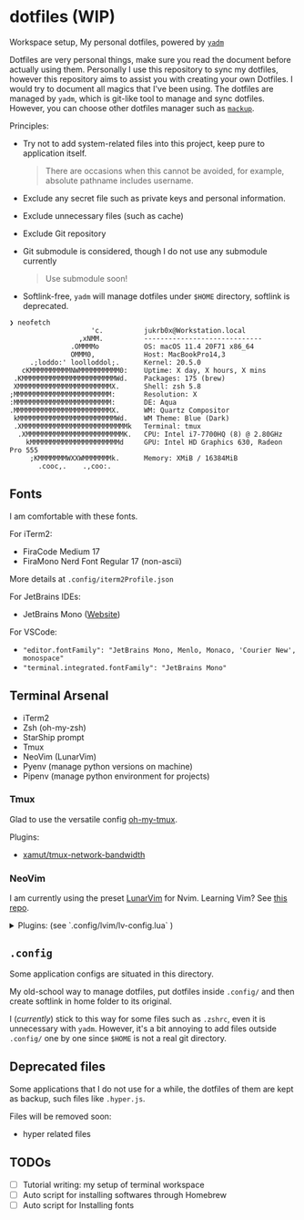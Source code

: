 # dotfiles (WIP)
Workspace setup, My personal dotfiles, powered by [`yadm`](https://yadm.io/)

Dotfiles are very personal things, make sure you read the document before actually using them. Personally I use this repository to sync my dotfiles, however this repository aims to assist you with creating your own Dotfiles. I would try to document all magics that I've been using. The dotfiles are managed by `yadm`, which is git-like tool to manage and sync dotfiles. However, you can choose other dotfiles manager such as [`mackup`](https://github.com/lra/mackup). 

Principles:
- Try not to add system-related files into this project, keep pure to application itself.

    > There are occasions when this cannot be avoided, for example, absolute pathname includes username.
- Exclude any secret file such as private keys and personal information.
- Exclude unnecessary files (such as cache)
- Exclude Git repository
- Git submodule is considered, though I do not use any submodule currently

    > Use submodule soon!
- Softlink-free, `yadm` will manage dotfiles under `$HOME` directory, softlink is deprecated.

```
❯ neofetch
                    'c.          jukrb0x@Workstation.local
                 ,xNMM.          -----------------------------
               .OMMMMo           OS: macOS 11.4 20F71 x86_64
               OMMM0,            Host: MacBookPro14,3
     .;loddo:' loolloddol;.      Kernel: 20.5.0
   cKMMMMMMMMMMNWMMMMMMMMMM0:    Uptime: X day, X hours, X mins
 .KMMMMMMMMMMMMMMMMMMMMMMMWd.    Packages: 175 (brew)
 XMMMMMMMMMMMMMMMMMMMMMMMX.      Shell: zsh 5.8
;MMMMMMMMMMMMMMMMMMMMMMMM:       Resolution: X
:MMMMMMMMMMMMMMMMMMMMMMMM:       DE: Aqua
.MMMMMMMMMMMMMMMMMMMMMMMMX.      WM: Quartz Compositor
 kMMMMMMMMMMMMMMMMMMMMMMMMWd.    WM Theme: Blue (Dark)
 .XMMMMMMMMMMMMMMMMMMMMMMMMMMk   Terminal: tmux
  .XMMMMMMMMMMMMMMMMMMMMMMMMK.   CPU: Intel i7-7700HQ (8) @ 2.80GHz
    kMMMMMMMMMMMMMMMMMMMMMMd     GPU: Intel HD Graphics 630, Radeon Pro 555
     ;KMMMMMMMWXXWMMMMMMMk.      Memory: XMiB / 16384MiB
       .cooc,.    .,coo:.

```

## Fonts
I am comfortable with these fonts.

For iTerm2:
- FiraCode Medium 17
- FiraMono Nerd Font Regular 17 (non-ascii)

More details at `.config/iterm2Profile.json`

For JetBrains IDEs:
- JetBrains Mono ([Website](https://www.jetbrains.com/lp/mono/))

For VSCode:
- `"editor.fontFamily": "JetBrains Mono, Menlo, Monaco, 'Courier New', monospace"`
- `"terminal.integrated.fontFamily": "JetBrains Mono"`

## Terminal Arsenal
- iTerm2
- Zsh (oh-my-zsh)
- StarShip prompt
- Tmux
- NeoVim (LunarVim)
- Pyenv (manage python versions on machine)
- Pipenv (manage python environment for projects)

### Tmux
Glad to use the versatile config [oh-my-tmux](https://github.com/gpakosz/.tmux).

Plugins:
- [xamut/tmux-network-bandwidth](https://github.com/xamut/tmux-network-bandwidth)

### NeoVim
I am currently using the preset [LunarVim](https://github.com/ChristianChiarulli/LunarVim/) for Nvim.  Learning Vim? See [this repo](https://github.com/mhinz/vim-galore).


<details>
<summary>Plugins: (see `.config/lvim/lv-config.lua` )</summary>

```lua
-- Additional Plugins
lvim.plugins = {
    -- GitHub
    { "github/copilot.vim"},
    -- Themes
    { "folke/tokyonight.nvim" },
    { "Pocco81/Catppuccino.nvim" },
    { "NTBBloodbath/doom-one.nvim" },
    { "abzcoding/zephyr-nvim" },
    -- Plugins
    { "mfussenegger/nvim-jdtls", ft = "java" },
    { "iamcco/markdown-preview.nvim" },
    { "Iron-E/nvim-libmodal" },
    { "Iron-E/nvim-typora" },
    { "plasticboy/vim-markdown" },
    { "wakatime/vim-wakatime" },
    {
      "folke/trouble.nvim",
      cmd = "TroubleToggle",
    },
    {
        "lukas-reineke/indent-blankline.nvim",
        setup = function ()
            require("user.indent_blankline").setup()
        end,
        event = "BufRead"
    },
    { "norcalli/nvim-colorizer.lua" },
    { "phaazon/hop.nvim" },
    { "ybian/smartim" }
}
```

</details>

## `.config` 
Some application configs are situated in this directory.

My old-school way to manage dotfiles, put dotfiles inside `.config/` and then create softlink in home folder to its original.

I (*currently*) stick to this way for some files such as `.zshrc`, even it is unnecessary with `yadm`. However, it's a bit annoying to add files outside `.config/` one by one since `$HOME` is not a real git directory.

## Deprecated files
Some applications that I do not use for a while, the dotfiles of them are kept as backup, such files like `.hyper.js`.

Files will be removed soon:
- hyper related files

## TODOs
- [ ] Tutorial writing: my setup of terminal workspace
- [ ] Auto script for installing softwares through Homebrew
- [ ] Auto script for Installing fonts
